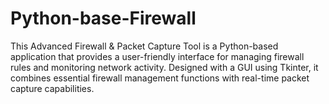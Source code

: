# Python-base-Firewall
This Advanced Firewall &amp; Packet Capture Tool is a Python-based application that provides a user-friendly interface for managing firewall rules and monitoring network activity. Designed with a GUI using Tkinter, it combines essential firewall management functions with real-time packet capture capabilities.
